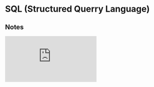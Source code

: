 # SQL (Structured Querry Language)

## Notes
![Master SQL](https://github.com/fahadraisfahad/Notes/blob/main/Database/Master%20SQL%20in%2016%20Pages.pdf)

